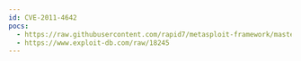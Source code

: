 ```yaml
---
id: CVE-2011-4642
pocs:
  - https://raw.githubusercontent.com/rapid7/metasploit-framework/master/modules/exploits/multi/http/splunk_mappy_exec.rb
  - https://www.exploit-db.com/raw/18245
---
```

